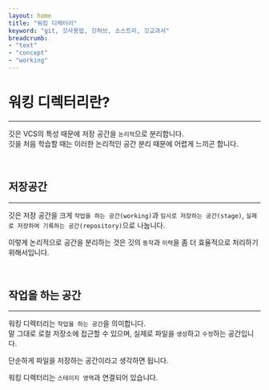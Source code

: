 ```yaml
---
layout: home
title: "워킹 디렉터리"
keyword: "git, 깃사용법, 깃허브, 소스트리, 깃교과서"
breadcrumb:
- "text"
- "concept"
- "working"
---
```


# 워킹 디렉터리란?
---
깃은 VCS의 특성 때문에 저장 공간을 `논리적`으로 분리합니다.  
깃을 처음 학습할 때는 이러한 논리적인 공간 분리 때문에 어렵게 느끼곤 합니다. 

<br>

## 저장공간
---
깃은 저장 공간을 크게 `작업을 하는 공간(working)`과 `임시로 저장하는 공간(stage)`, `실제로 저장하여 기록하는 공간(repository)`으로 나눕니다.  

이렇게 논리적으로 공간을 분리하는 것은 깃의 `동작`과 `이력`을 좀 더 효율적으로 처리하기 위해서입니다.  

<br>

## 작업을 하는 공간
---
워킹 디렉터리는 `작업을 하는 공간`을 의미합니다.  
말 그대로 로컬 저장소에 접근할 수 있으며, 실제로 파일을 `생성`하고 `수정`하는 공간입니다.  

단순하게 파일을 저장하는 공간이라고 생각하면 됩니다.  

워킹 디렉터리는 `스테이지 영역`과 연결되어 있습니다.  

<br>